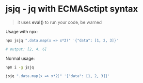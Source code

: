 # jsjq - jq with ECMASctipt syntax

> it uses **eval()** to run your code, be warned

Usage with npx:
```bash
npx jsjq ".data.map(x => x*2)" '{"data": [1, 2, 3]}'

# output: [2, 4, 6]
```

Normal usage:
```bash
npm i -g jsjq 

jsjq ".data.map(x => x*2)" '{"data": [1, 2, 3]}'
```